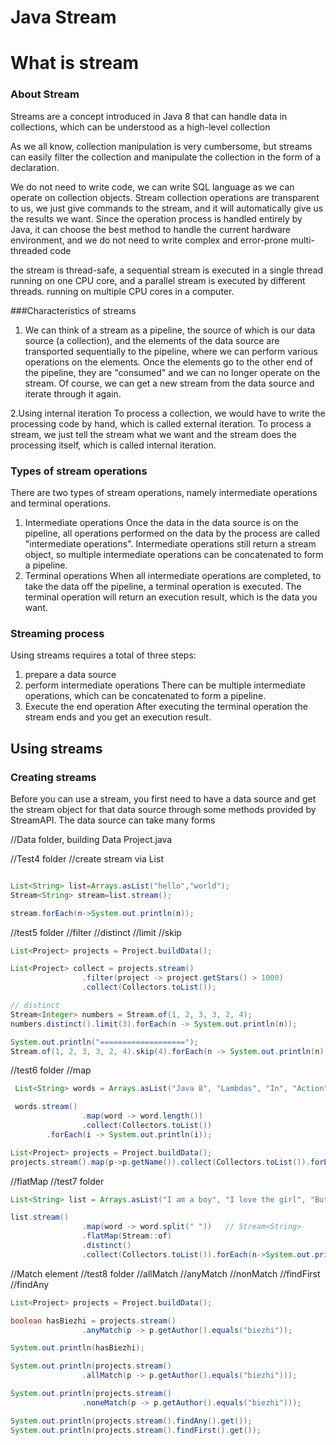 # Java Stream
# What is stream

### About Stream


Streams are a concept introduced in Java 8 that can handle data in collections, which can be understood as a high-level collection

As we all know, collection manipulation is very cumbersome, but streams can easily filter the collection and manipulate the collection in the form of a declaration.

We do not need to write code, we can write SQL language as we can operate on collection objects. Stream collection operations are transparent to us, we just give commands to the stream, and it will automatically give us the results we want. Since the operation process is handled entirely by Java, it can choose the best method to handle the current hardware environment, and we do not need to write complex and error-prone multi-threaded code

the stream is thread-safe, a sequential stream is executed in a single thread running on one CPU core, and a parallel stream is executed by different threads. running on multiple CPU cores in a computer.


###Characteristics of streams
1. We can think of a stream as a pipeline, the source of which is our data source (a collection), and the elements of the data source are transported sequentially to the pipeline, where we can perform various operations on the elements. Once the elements go to the other end of the pipeline, they are "consumed" and we can no longer operate on the stream. Of course, we can get a new stream from the data source and iterate through it again.


2.Using internal iteration To process a collection, we would have to write the processing code by hand, which is called external iteration. To process a stream, we just tell the stream what we want and the stream does the processing itself, which is called internal iteration.



### Types of stream operations

There are two types of stream operations, namely intermediate operations and terminal operations.

1. Intermediate operations
    Once the data in the data source is on the pipeline, all operations performed on the data by the process are called "intermediate operations".
    Intermediate operations still return a stream object, so multiple intermediate operations can be concatenated to form a pipeline.
2. Terminal operations
    When all intermediate operations are completed, to take the data off the pipeline, a terminal operation is executed.
    The terminal operation will return an execution result, which is the data you want.

### Streaming process

Using streams requires a total of three steps:

1. prepare a data source
2. perform intermediate operations
    There can be multiple intermediate operations, which can be concatenated to form a pipeline.
3. Execute the end operation
    After executing the terminal operation the stream ends and you get an execution result.


## Using streams

### Creating streams

Before you can use a stream, you first need to have a data source and get the stream object for that data source through some methods provided by StreamAPI. The data source can take many forms



//Data folder, building Data
Project.java

//Test4 folder
//create stream via List
```java

List<String> list=Arrays.asList("hello","world");
Stream<String> stream=list.stream();

stream.forEach(n->System.out.println(n));
```

//test5 folder
//filter 
//distinct
//limit
//skip
```java
List<Project> projects = Project.buildData();

List<Project> collect = projects.stream()
                .filter(project -> project.getStars() > 1000)
                .collect(Collectors.toList());

// distinct
Stream<Integer> numbers = Stream.of(1, 2, 3, 3, 2, 4);
numbers.distinct().limit(3).forEach(n -> System.out.println(n));

System.out.println("===================");
Stream.of(1, 2, 3, 3, 2, 4).skip(4).forEach(n -> System.out.println(n));

```
//test6 folder
//map
```java
 List<String> words = Arrays.asList("Java 8", "Lambdas", "In", "Action");

 words.stream()
                .map(word -> word.length())
                .collect(Collectors.toList())
        .forEach(i -> System.out.println(i)); 

List<Project> projects = Project.buildData();
projects.stream().map(p->p.getName()).collect(Collectors.toList()).forEach(n->System.out.println(n));
```

//flatMap
//test7 folder
```java
List<String> list = Arrays.asList("I am a boy", "I love the girl", "But the girl loves another girl");

list.stream()
                .map(word -> word.split(" "))   // Stream<String>
                .flatMap(Stream::of)
                .distinct()
                .collect(Collectors.toList()).forEach(n->System.out.println(n));
```

//Match element
//test8 folder
//allMatch
//anyMatch
//nonMatch
//findFirst
//findAny
```java
List<Project> projects = Project.buildData();

boolean hasBiezhi = projects.stream()
                .anyMatch(p -> p.getAuthor().equals("biezhi"));

System.out.println(hasBiezhi);

System.out.println(projects.stream()
                .allMatch(p -> p.getAuthor().equals("biezhi")));

System.out.println(projects.stream()
                .noneMatch(p -> p.getAuthor().equals("biezhi")));

System.out.println(projects.stream().findAny().get());
System.out.println(projects.stream().findFirst().get());
```